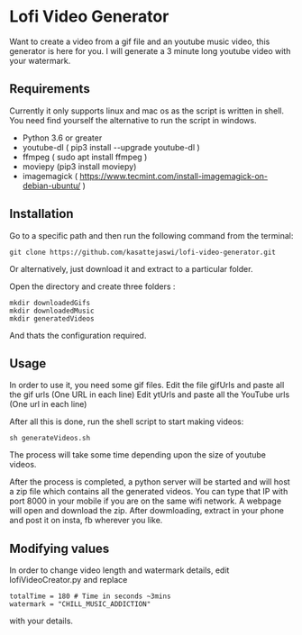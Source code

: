 # Lofi Video Generator

Want to create a video from a gif file and an youtube music video, this generator is here for you. I will  generate a 3 minute long youtube video with your watermark.

## Requirements

Currently it only supports linux and mac os as the script is written in shell. You need find yourself the alternative to run the script in windows.

* Python 3.6 or greater
* youtube-dl ( pip3 install --upgrade youtube-dl )
* ffmpeg ( sudo apt install ffmpeg )
* moviepy (pip3 install moviepy)
* imagemagick ( https://www.tecmint.com/install-imagemagick-on-debian-ubuntu/ )

## Installation

Go to a specific path and then run the following command from the terminal: 
```
git clone https://github.com/kasattejaswi/lofi-video-generator.git
```

Or alternatively, just download it and extract to a particular folder.

Open the directory and create three folders : 
```
mkdir downloadedGifs
mkdir downloadedMusic
mkdir generatedVideos
```
And thats the configuration required.

## Usage

In order to use it, you need some gif files.
Edit the file gifUrls and paste all the gif urls (One URL in each line)
Edit ytUrls and paste all the YouTube urls (One url in each line)

After all this is done, run the shell script to start making videos:
```
sh generateVideos.sh
```

The process will take some time depending upon the size of youtube videos.

After the process is completed, a python server will be started and will host a zip file which contains all the generated videos. You can type that IP with port 8000 in your mobile if you are on the same wifi network. A webpage will open and download the zip. After dowmloading, extract in your phone and post it on insta, fb wherever you like.

## Modifying values

In order to change video length and watermark details, edit lofiVideoCreator.py and replace
```
totalTime = 180 # Time in seconds ~3mins
watermark = "CHILL_MUSIC_ADDICTION"
```
with your details.


